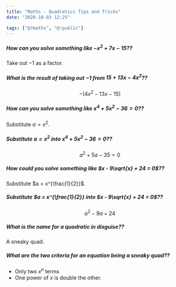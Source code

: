 ```yaml
---
title: "Maths - Quadratics Tips and Tricks"
date: "2020-10-03 12:25"

tags: ["@?maths", "@!public"]
---
```


##### How can you solve something like $-x^2 + 7x - 15$??
Take out $-1$ as a factor.

##### What is the result of taking out $-1$ from $15 + 13x - 4x^2$??
$$
-(4x^2 - 13x - 15)
$$

##### How can you solve something like $x^4 + 5x^2 - 36 = 0$??
Substitute $a = x^2$.

##### Substitute $a = x^2$ into $x^4 + 5x^2 - 36 = 0$??
$$
a^2 + 5a - 35 = 0
$$

##### How could you solve something like $x - 9\sqrt{x} + 24 = 0$??
Substitute $a = x^{\frac{1}{2}}$.

##### Substitute $a = x^{\frac{1}{2}} into $x - 9\sqrt{x} + 24 = 0$??
$$
a^2 - 9a + 24
$$

##### What is the name for a quadratic in disguise??
A sneaky quad.

##### What are the two criteria for an equation being a sneaky quad??
* Only two $x^n$ terms
* One power of $x$ is double the other.


